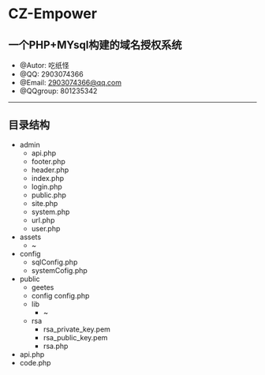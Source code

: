 # CZ-Empower
一个PHP+MYsql构建的域名授权系统
---
 * @Autor: 吃纸怪
 * @QQ: 2903074366
 * @Email: 2903074366@qq.com
 * @QQgroup: 801235342
---
## 目录结构
* admin
   * api.php
   * footer.php
   * header.php
   * index.php
   * login.php
   * public.php
   * site.php
   * system.php
   * url.php
   * user.php
* assets
   * ~
* config
   * sqlConfig.php
   * systemCofig.php
* public
   * geetes
   * config
      config.php
   * lib
      * ~
   * rsa
      * rsa_private_key.pem
      * rsa_public_key.pem
      * rsa.php
* api.php
* code.php